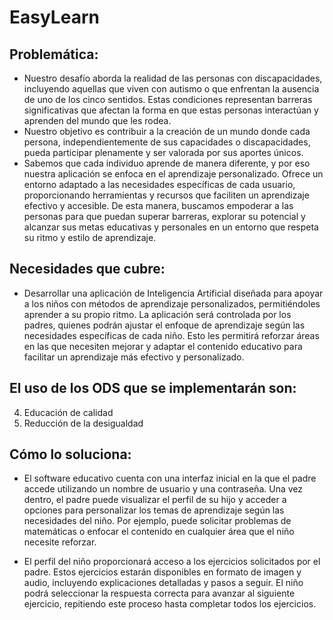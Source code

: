 # EasyLearn

## Problemática:
- Nuestro desafío aborda la realidad de las personas con discapacidades, incluyendo aquellas que viven con autismo o que enfrentan la ausencia de uno de los cinco sentidos. Estas condiciones representan barreras significativas que afectan la forma en que estas personas interactúan y aprenden del mundo que les rodea.
- Nuestro objetivo es contribuir a la creación de un mundo donde cada persona, independientemente de sus capacidades o discapacidades, pueda participar plenamente y ser valorada por sus aportes únicos. 
- Sabemos que cada individuo aprende de manera diferente, y por eso nuestra aplicación se enfoca en el aprendizaje personalizado. Ofrece un entorno adaptado a las necesidades específicas de cada usuario, proporcionando herramientas y recursos que faciliten un aprendizaje efectivo y accesible. De esta manera, buscamos empoderar a las personas para que puedan superar barreras, explorar su potencial y alcanzar sus metas educativas y personales en un entorno que respeta su ritmo y estilo de aprendizaje.

## Necesidades que cubre:
- Desarrollar una aplicación de Inteligencia Artificial diseñada para apoyar a los niños con métodos de aprendizaje personalizados, permitiéndoles aprender a su propio ritmo. La aplicación será controlada por los padres, quienes podrán ajustar el enfoque de aprendizaje según las necesidades específicas de cada niño. Esto les permitirá reforzar áreas en las que necesiten mejorar y adaptar el contenido educativo para facilitar un aprendizaje más efectivo y personalizado.

## El uso de los ODS que se implementarán son:
4. Educación de calidad
10. Reducción de la desigualdad

## Cómo lo soluciona:
- El software educativo cuenta con una interfaz inicial en la que el padre accede utilizando un nombre de usuario y una contraseña. Una vez dentro, el padre puede visualizar el perfil de su hijo y acceder a opciones para personalizar los temas de aprendizaje según las necesidades del niño. Por ejemplo, puede solicitar problemas de matemáticas o enfocar el contenido en cualquier área que el niño necesite reforzar.

- El perfil del niño proporcionará acceso a los ejercicios solicitados por el padre. Estos ejercicios estarán disponibles en formato de imagen y audio, incluyendo explicaciones detalladas y pasos a seguir. El niño podrá seleccionar la respuesta correcta para avanzar al siguiente ejercicio, repitiendo este proceso hasta completar todos los ejercicios.


